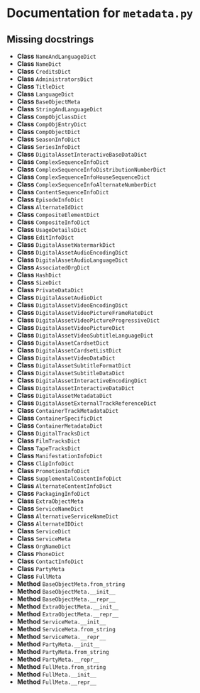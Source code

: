# Documentation for `metadata.py`


## Missing docstrings

- **Class** `NameAndLanguageDict`
- **Class** `NameDict`
- **Class** `CreditsDict`
- **Class** `AdministratorsDict`
- **Class** `TitleDict`
- **Class** `LanguageDict`
- **Class** `BaseObjectMeta`
- **Class** `StringAndLanguageDict`
- **Class** `CompObjClassDict`
- **Class** `CompObjEntryDict`
- **Class** `CompObjectDict`
- **Class** `SeasonInfoDict`
- **Class** `SeriesInfoDict`
- **Class** `DigitalAssetInteractiveBaseDataDict`
- **Class** `ComplexSequenceInfoDict`
- **Class** `ComplexSequenceInfoDistributionNumberDict`
- **Class** `ComplexSequenceInfoHouseSequenceDict`
- **Class** `ComplexSequenceInfoAlternateNumberDict`
- **Class** `ContentSequenceInfoDict`
- **Class** `EpisodeInfoDict`
- **Class** `AlternateIdDict`
- **Class** `CompositeElementDict`
- **Class** `CompositeInfoDict`
- **Class** `UsageDetailsDict`
- **Class** `EditInfoDict`
- **Class** `DigitalAssetWatermarkDict`
- **Class** `DigitalAssetAudioEncodingDict`
- **Class** `DigitalAssetAudioLanguageDict`
- **Class** `AssociatedOrgDict`
- **Class** `HashDict`
- **Class** `SizeDict`
- **Class** `PrivateDataDict`
- **Class** `DigitalAssetAudioDict`
- **Class** `DigitalAssetVideoEncodingDict`
- **Class** `DigitalAssetVideoPictureFrameRateDict`
- **Class** `DigitalAssetVideoPictureProgressiveDict`
- **Class** `DigitalAssetVideoPictureDict`
- **Class** `DigitalAssetVideoSubtitleLanguageDict`
- **Class** `DigitalAssetCardsetDict`
- **Class** `DigitalAssetCardsetListDict`
- **Class** `DigitalAssetVideoDataDict`
- **Class** `DigitalAssetSubtitleFormatDict`
- **Class** `DigitalAssetSubtitleDataDict`
- **Class** `DigitalAssetInteractiveEncodingDict`
- **Class** `DigitalAssetInteractiveDataDict`
- **Class** `DigitalAssetMetadataDict`
- **Class** `DigitalAssetExternalTrackReferenceDict`
- **Class** `ContainerTrackMetadataDict`
- **Class** `ContainerSpecificDict`
- **Class** `ContainerMetadataDict`
- **Class** `DigitalTracksDict`
- **Class** `FilmTracksDict`
- **Class** `TapeTracksDict`
- **Class** `ManifestationInfoDict`
- **Class** `ClipInfoDict`
- **Class** `PromotionInfoDict`
- **Class** `SupplementalContentInfoDict`
- **Class** `AlternateContentInfoDict`
- **Class** `PackagingInfoDict`
- **Class** `ExtraObjectMeta`
- **Class** `ServiceNameDict`
- **Class** `AlternativeServiceNameDict`
- **Class** `AlternateIDDict`
- **Class** `ServiceDict`
- **Class** `ServiceMeta`
- **Class** `OrgNameDict`
- **Class** `PhoneDict`
- **Class** `ContactInfoDict`
- **Class** `PartyMeta`
- **Class** `FullMeta`
- **Method** `BaseObjectMeta.from_string`
- **Method** `BaseObjectMeta.__init__`
- **Method** `BaseObjectMeta.__repr__`
- **Method** `ExtraObjectMeta.__init__`
- **Method** `ExtraObjectMeta.__repr__`
- **Method** `ServiceMeta.__init__`
- **Method** `ServiceMeta.from_string`
- **Method** `ServiceMeta.__repr__`
- **Method** `PartyMeta.__init__`
- **Method** `PartyMeta.from_string`
- **Method** `PartyMeta.__repr__`
- **Method** `FullMeta.from_string`
- **Method** `FullMeta.__init__`
- **Method** `FullMeta.__repr__`